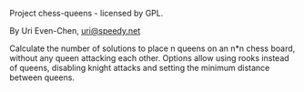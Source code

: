 Project chess-queens - licensed by GPL.

By Uri Even-Chen, uri@speedy.net

Calculate the number of solutions to place n queens on an n*n chess board, without any queen attacking each other. Options allow using rooks instead of queens, disabling knight attacks and setting the minimum distance between queens.